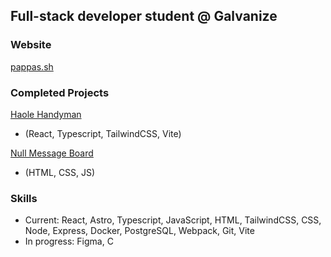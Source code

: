 ## Full-stack developer student @ Galvanize

### Website
[pappas.sh](https://pappas.sh)

### Completed Projects
[Haole Handyman](https://haolehandyman.com)
- (React, Typescript, TailwindCSS, Vite)
  
[Null Message Board](https://nullmb.onrender.com)
- (HTML, CSS, JS)
### Skills
- Current: React, Astro, Typescript, JavaScript, HTML, TailwindCSS, CSS, Node, Express, Docker, PostgreSQL, Webpack, Git, Vite
- In progress: Figma, C
